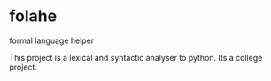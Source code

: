 # folahe
formal language helper

This project is a lexical and syntactic analyser to python.
Its a college project.
